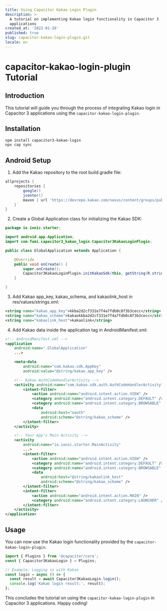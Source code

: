 ```yaml
---
title: Using Capacitor Kakao Login Plugin
description: >-
  A tutorial on implementing Kakao login functionality in Capacitor 3
  applications
created_at: '2022-01-28'
published: true
slug: capacitor-kakao-login-plugin.git
locale: en
---
```


# capacitor-kakao-login-plugin Tutorial

## Introduction
This tutorial will guide you through the process of integrating Kakao login in Capacitor 3 applications using the `capacitor-kakao-login-plugin`.

## Installation

```bash
npm install capacitor3-kakao-login
npx cap sync
```

## Android Setup
1. Add the Kakao repository to the root build.gradle file:
```groovy
allprojects {
    repositories {
        google()
        jcenter()
        maven { url 'https://devrepo.kakao.com/nexus/content/groups/public/' }
    }
}
```

2. Create a Global Application class for initializing the Kakao SDK:
```java
package io.ionic.starter;

import android.app.Application;
import com.fumi.capacitor3_kakao_login.Capacitor3KakaoLoginPlugin;

public class GlobalApplication extends Application {

    @Override
    public void onCreate() {
        super.onCreate();
        Capacitor3KakaoLoginPlugin.initKakaoSdk(this, getString(R.string.kakao_app_key));
    }

}
```

3. Add Kakao app_key, kakao_schema, and kakaolink_host in res/values/strings.xml:
```xml
<string name="kakao_app_key">kkba2d2cf331e7f4a7fdb0c8f3b3cecc</string>
<string name="kakao_scheme">kakaokkba2d2cf331e7f4a7fdb0c8f3b3cecc</string>
<string name="kakaolink_host">kakaolink</string>
```

4. Add Kakao data inside the application tag in AndroidManifest.xml:
```xml
<!-- AndroidManifest.xml -->
<application
    android:name=".GlobalApplication"
    ...>

    <meta-data
        android:name="com.kakao.sdk.AppKey"
        android:value="@string/kakao_app_key" />

    <!-- Kakao AuthCodeHandlerActivity -->
    <activity android:name="com.kakao.sdk.auth.AuthCodeHandlerActivity">
        <intent-filter>
            <action android:name="android.intent.action.VIEW" />
            <category android:name="android.intent.category.DEFAULT" />
            <category android:name="android.intent.category.BROWSABLE" />
            <data
                android:host="oauth"
                android:scheme="@string/kakao_scheme" />
        </intent-filter>
    </activity>

    <!-- Your App's Main Activity -->
    <activity
        android:name="io.ionic.starter.MainActivity"
        ...>
        <intent-filter>
            <action android:name="android.intent.action.VIEW" />
            <category android:name="android.intent.category.DEFAULT" />
            <category android:name="android.intent.category.BROWSABLE" />
            <data
                android:host="@string/kakaolink_host"
                android:scheme="@string/kakao_scheme" />
        </intent-filter>
        <intent-filter>
            <action android:name="android.intent.action.MAIN" />
            <category android:name="android.intent.category.LAUNCHER" />
        </intent-filter>
    </activity>
</application>
```

## Usage
You can now use the Kakao login functionality provided by the `capacitor-kakao-login-plugin`.

```typescript
import { Plugins } from '@capacitor/core';
const { Capacitor3KakaoLogin } = Plugins;

// Example: Logging in with Kakao
const login = async () => {
  const result = await Capacitor3KakaoLogin.login();
  console.log('Kakao login result:', result);
};
```

This concludes the tutorial on using the `capacitor-kakao-login-plugin` in Capacitor 3 applications. Happy coding!
```
